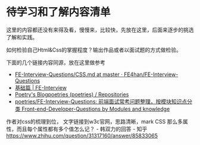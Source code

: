 # 待学习和了解内容清单

这里的内容都还没有来得及看，慢慢来，比较快，先放在这里，后面来逐步的挑选了解和实践。

如何检验自己Html&Css的掌握程度？输出作品或者以面试题的方式做检验。


下面的几个链接内容同源，放在这里做参考
* [FE-Interview-Questions/CSS.md at master · FE4han/FE-Interview-Questions](https://github.com/FE4han/FE-Interview-Questions/blob/master/CSS.md)
* [基础篇 | FE-Interview](https://poetries1.gitee.io/fe-interview/docs/base.html)
* [Poetry's Blog](https://blog.poetries.top/)[poetries (poetries) / Repositories](https://github.com/poetries?tab=repositories)
* [poetries/FE-Interview-Questions: 前端面试常考问题整理，按模块知识点分类 Front-end-Developer-Questions by Modules and knowledge](https://github.com/poetries/FE-Interview-Questions)


作者对css的梳理到位， 文字链接到w3c官网，思路清晰，mark
CSS 那么多属性，而且每个属性都有多个值怎么记？ - 韩双力的回答 - 知乎
https://www.zhihu.com/question/31317160/answer/85833065